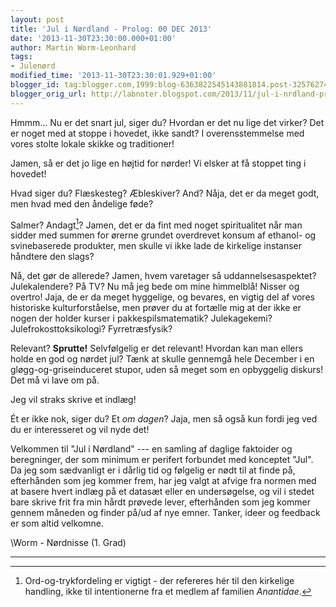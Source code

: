```yaml
---
layout: post
title: 'Jul i Nørdland - Prolog: 00 DEC 2013'
date: '2013-11-30T23:30:00.000+01:00'
author: Martin Worm-Leonhard
tags:
- Julenørd
modified_time: '2013-11-30T23:30:01.929+01:00'
blogger_id: tag:blogger.com,1999:blog-6363822545143881814.post-3257627427919287035
blogger_orig_url: http://labnoter.blogspot.com/2013/11/jul-i-nrdland-prolog-00-dec-2013.html
---
```


Hmmm... Nu er det snart jul, siger du? Hvordan er det nu lige det
virker? Det er noget med at stoppe i hovedet, ikke sandt? I
overensstemmelse med vores stolte lokale skikke og traditioner!

Jamen, så er det jo lige en højtid for nørder! Vi elsker at få stoppet
ting i hovedet!

Hvad siger du? Flæskesteg? Æbleskiver? And? Nåja, det er da meget godt,
men hvad med den åndelige føde?

Salmer? Andagt[^1]? Jamen, det er da fint med noget spiritualitet når
man sidder med summen for ørerne grundet overdrevet konsum af ethanol-
og svinebaserede produkter, men skulle vi ikke lade de kirkelige
instanser håndtere den slags?

Nå, det gør de allerede? Jamen, hvem varetager så uddannelsesaspektet?
Julekalendere? På TV? Nu må jeg bede om mine himmelblå! Nisser og
overtro! Jaja, de er da meget hyggelige, og bevares, en vigtig del af
vores historiske kulturforståelse, men prøver du at fortælle mig at der
ikke er nogen der holder kurser i pakkespilsmatematik? Julekagekemi?
Julefrokosttoksikologi? Fyrretræsfysik?

Relevant? **Sprutte!** Selvfølgelig er det relevant! Hvordan kan man
ellers holde en god og nørdet jul? Tænk at skulle gennemgå hele December
i en gløgg-og-griseinduceret stupor, uden så meget som en opbyggelig
diskurs! Det må vi lave om på.

Jeg vil straks skrive et indlæg!

Ét er ikke nok, siger du? Et *om dagen*? Jaja, men så også kun fordi jeg
ved du er interesseret og vil nyde det!

Velkommen til "Jul i Nørdland" --- en samling af daglige faktoider og
beregninger, der som minimum er perifert forbundet med konceptet "Jul".
Da jeg som sædvanligt er i dårlig tid og følgelig er nødt til at finde
på, efterhånden som jeg kommer frem, har jeg valgt at afvige fra normen
med at basere hvert indlæg på et datasæt eller en undersøgelse, og vil i
stedet bare skrive frit fra min hårdt prøvede lever, efterhånden som jeg
kommer gennem måneden og finder på/ud af nye emner. Tanker, ideer og
feedback er som altid velkomne.

\\Worm - Nørdnisse (1. Grad)

------------------------------------------------------------------------

[^1]: Ord-og-trykfordeling er vigtigt - der refereres hér til den
    kirkelige handling, ikke til intentionerne fra et medlem af familien
    *Anantidae*.
